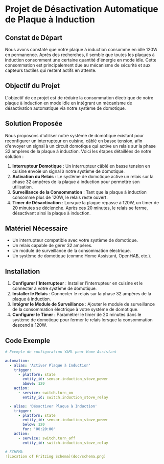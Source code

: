 # Projet de Désactivation Automatique de Plaque à Induction

## Constat de Départ

Nous avons constaté que notre plaque à induction consomme en idle 120W en permanence. Après des recherches, il semble que toutes les plaques à induction consomment une certaine quantité d'énergie en mode idle. Cette consommation est principalement due au mécanisme de sécurité et aux capteurs tactiles qui restent actifs en attente.

## Objectif du Projet

L'objectif de ce projet est de réduire la consommation électrique de notre plaque à induction en mode idle en intégrant un mécanisme de désactivation automatique via notre système de domotique.

## Solution Proposée

Nous proposons d'utiliser notre système de domotique existant pour reconfigurer un interrupteur en cuisine, câblé en basse tension, afin d'envoyer un signal à un circuit domotique qui active un relais sur la phase 32 ampères de la plaque à induction. Voici les étapes détaillées de notre solution :

1. **Interrupteur Domotique** : Un interrupteur câblé en basse tension en cuisine envoie un signal à notre système de domotique.
2. **Activation du Relais** : Le système de domotique active un relais sur la phase 32 ampères de la plaque à induction pour permettre son utilisation.
3. **Surveillance de la Consommation** : Tant que la plaque à induction consomme plus de 120W, le relais reste ouvert.
4. **Timer de Désactivation** : Lorsque la plaque repasse à 120W, un timer de 20 minutes se déclenche. Après ces 20 minutes, le relais se ferme, désactivant ainsi la plaque à induction.

## Matériel Nécessaire

- Un interrupteur compatible avec votre système de domotique.
- Un relais capable de gérer 32 ampères.
- Un module de surveillance de la consommation électrique.
- Un système de domotique (comme Home Assistant, OpenHAB, etc.).

## Installation

1. **Configurer l'Interrupteur** : Installer l'interrupteur en cuisine et le connecter à votre système de domotique.
2. **Installer le Relais** : Connecter le relais sur la phase 32 ampères de la plaque à induction.
3. **Intégrer le Module de Surveillance** : Ajouter le module de surveillance de la consommation électrique à votre système de domotique.
4. **Configurer le Timer** : Paramétrer le timer de 20 minutes dans le système de domotique pour fermer le relais lorsque la consommation descend à 120W.

## Code Exemple

```yaml
# Exemple de configuration YAML pour Home Assistant

automation:
  - alias: 'Activer Plaque à Induction'
    trigger:
      - platform: state
        entity_id: sensor.induction_stove_power
        above: 120
    action:
      - service: switch.turn_on
        entity_id: switch.induction_stove_relay

  - alias: 'Désactiver Plaque à Induction'
    trigger:
      - platform: state
        entity_id: sensor.induction_stove_power
        below: 120
        for: '00:20:00'
    action:
      - service: switch.turn_off
        entity_id: switch.induction_stove_relay

# SCHEMA
![Location of Fritzing Schema](doc/schema.png)
